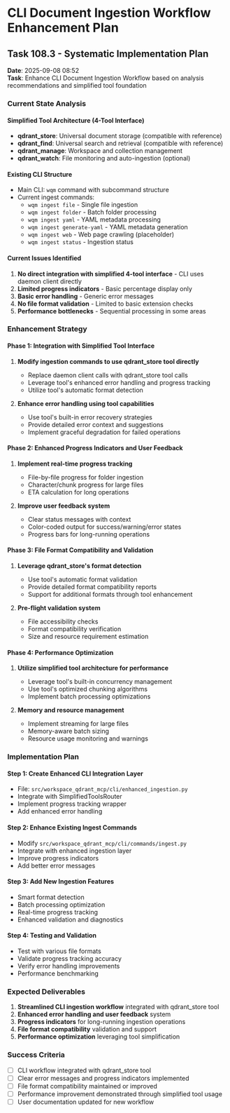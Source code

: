 # CLI Document Ingestion Workflow Enhancement Plan
## Task 108.3 - Systematic Implementation Plan

**Date**: 2025-09-08 08:52  
**Task**: Enhance CLI Document Ingestion Workflow based on analysis recommendations and simplified tool foundation

### Current State Analysis

#### Simplified Tool Architecture (4-Tool Interface)
- **qdrant_store**: Universal document storage (compatible with reference)
- **qdrant_find**: Universal search and retrieval (compatible with reference)  
- **qdrant_manage**: Workspace and collection management
- **qdrant_watch**: File monitoring and auto-ingestion (optional)

#### Existing CLI Structure
- Main CLI: `wqm` command with subcommand structure
- Current ingest commands:
  - `wqm ingest file` - Single file ingestion
  - `wqm ingest folder` - Batch folder processing
  - `wqm ingest yaml` - YAML metadata processing
  - `wqm ingest generate-yaml` - YAML metadata generation
  - `wqm ingest web` - Web page crawling (placeholder)
  - `wqm ingest status` - Ingestion status

#### Current Issues Identified
1. **No direct integration with simplified 4-tool interface** - CLI uses daemon client directly
2. **Limited progress indicators** - Basic percentage display only
3. **Basic error handling** - Generic error messages
4. **No file format validation** - Limited to basic extension checks
5. **Performance bottlenecks** - Sequential processing in some areas

### Enhancement Strategy

#### Phase 1: Integration with Simplified Tool Interface
1. **Modify ingestion commands to use qdrant_store tool directly**
   - Replace daemon client calls with qdrant_store tool calls
   - Leverage tool's enhanced error handling and progress tracking
   - Utilize tool's automatic format detection

2. **Enhance error handling using tool capabilities**
   - Use tool's built-in error recovery strategies
   - Provide detailed error context and suggestions
   - Implement graceful degradation for failed operations

#### Phase 2: Enhanced Progress Indicators and User Feedback
1. **Implement real-time progress tracking**
   - File-by-file progress for folder ingestion
   - Character/chunk progress for large files
   - ETA calculation for long operations

2. **Improve user feedback system**
   - Clear status messages with context
   - Color-coded output for success/warning/error states
   - Progress bars for long-running operations

#### Phase 3: File Format Compatibility and Validation
1. **Leverage qdrant_store's format detection**
   - Use tool's automatic format validation
   - Provide detailed format compatibility reports
   - Support for additional formats through tool enhancement

2. **Pre-flight validation system**
   - File accessibility checks
   - Format compatibility verification
   - Size and resource requirement estimation

#### Phase 4: Performance Optimization
1. **Utilize simplified tool architecture for performance**
   - Leverage tool's built-in concurrency management
   - Use tool's optimized chunking algorithms
   - Implement batch processing optimizations

2. **Memory and resource management**
   - Implement streaming for large files
   - Memory-aware batch sizing
   - Resource usage monitoring and warnings

### Implementation Plan

#### Step 1: Create Enhanced CLI Integration Layer
- File: `src/workspace_qdrant_mcp/cli/enhanced_ingestion.py`
- Integrate with SimplifiedToolsRouter
- Implement progress tracking wrapper
- Add enhanced error handling

#### Step 2: Enhance Existing Ingest Commands
- Modify `src/workspace_qdrant_mcp/cli/commands/ingest.py`
- Integrate with enhanced ingestion layer
- Improve progress indicators
- Add better error messages

#### Step 3: Add New Ingestion Features
- Smart format detection
- Batch processing optimization
- Real-time progress tracking
- Enhanced validation and diagnostics

#### Step 4: Testing and Validation
- Test with various file formats
- Validate progress tracking accuracy
- Verify error handling improvements
- Performance benchmarking

### Expected Deliverables
1. **Streamlined CLI ingestion workflow** integrated with qdrant_store tool
2. **Enhanced error handling and user feedback** system  
3. **Progress indicators** for long-running ingestion operations
4. **File format compatibility** validation and support
5. **Performance optimization** leveraging tool simplification

### Success Criteria
- [ ] CLI workflow integrated with qdrant_store tool
- [ ] Clear error messages and progress indicators implemented
- [ ] File format compatibility maintained or improved  
- [ ] Performance improvement demonstrated through simplified tool usage
- [ ] User documentation updated for new workflow
